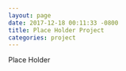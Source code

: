 ```yaml
---
layout: page
date: 2017-12-18 00:11:33 -0800
title: Place Holder Project
categories: project
---
```


Place Holder
